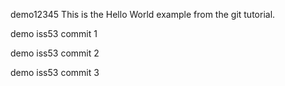 
demo12345 This is the Hello World example from the git tutorial.

demo iss53 commit 1

demo iss53 commit 2

demo iss53 commit 3
